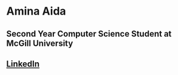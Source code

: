 # Amina Aida
## Second Year Computer Science Student at McGill University
## [LinkedIn](https://www.linkedin.com/in/amina-aida-635683252/)

<!---
AminaAida/AminaAida is a ✨ special ✨ repository because its `README.md` (this file) appears on your GitHub profile.
You can click the Preview link to take a look at your changes.
--->
